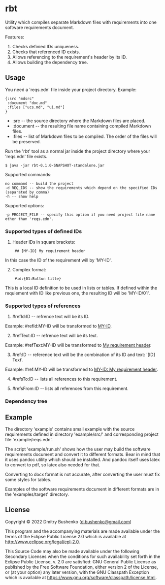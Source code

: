 # rbt

Utility which compiles separate Markdown files with requirements into one software requirements document.

Features:

1. Checks definied IDs uniqueness.
2. Checks that referenced ID exists.
3. Allows referencing to the requirement's header by its ID.
4. Allows building the dependency tree.

## Usage

You need a 'reqs.edn' file inside your project directory. Example:

	{:src "mdsrc"
	 :document "doc.md"
	 :files ["ucs.md", "ui.md"]
	}

* :src -- the source directory where the Markdown files are placed.
* :document -- the resulting file name containing compiled Markdown files.
* :files -- list of Markdown files to be compiled. The order of the files will be preserved.

Run the 'rbt' tool as a normal jar inside the project directory where your 'reqs.edn' file exists.

	$ java -jar rbt-0.1.0-SNAPSHOT-standalone.jar 

Supported commands:

	no command -- build the project
	-d REQ_IDS -- show the requirements which depend on the specified IDs (separated by comma)
	-h -- show help

Supported options:

	-p PROJECT_FILE -- specify this option if you need project file name other than 'reqs.edn'.


### Supported types of defined IDs

1. Header IDs in square brackets:

        ## [MY-ID] My requirement header

In this case the ID of the requirement will by 'MY-ID'.

2. Complex format:

	    #id:{01:Button title}

This is a local ID definition to be used in lists or tables. If defined within the requiement with ID like previous one, the resulting ID will be 'MY-ID/01'.


### Supported types of references

1. #refId:ID -- refrence text will be its ID.

Example: #refId:MY-ID will be transformed to [MY-ID](#MY-ID).

2. #refText:ID -- refrence text will be its text.

Example: #refText:MY-ID will be transformed to [My requirement header](#MY-ID).

3. #ref:ID -- reference text will be the combination of its ID and text: '[ID] Text'.

Example: #ref:MY-ID will be transformed to [MY-ID: My requirement header](#MY-ID).

4. #refsTo:ID -- lists all references to this requirement.

5. #refsFrom:ID -- lists all references from this requirement.

### Dependency tree



## Example

The directory 'example' contains small example with the source requirements defined in directory 'example/src/' and corresponding project file 'example/reqs.edn'.

The script 'example/run.sh' shows how the user may build the software requirements document and convert it to different formats. Bear in mind that it uses pandoc utility which should be installed. And pandoc itself uses latex to convert to pdf, so latex also needed for that.

Converting to docx format is not accurate, after converting the user must fix some styles for tables.

Examples of the software requirements document in different formats are in the 'examples/target' directory.

## License

Copyright © 2022 Dmitry Bushenko (d.bushenko@gmail.com)

This program and the accompanying materials are made available under the
terms of the Eclipse Public License 2.0 which is available at
http://www.eclipse.org/legal/epl-2.0.

This Source Code may also be made available under the following Secondary
Licenses when the conditions for such availability set forth in the Eclipse
Public License, v. 2.0 are satisfied: GNU General Public License as published by
the Free Software Foundation, either version 2 of the License, or (at your
option) any later version, with the GNU Classpath Exception which is available
at https://www.gnu.org/software/classpath/license.html.
